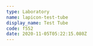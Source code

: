 ```yaml
---
type: Laboratory
name: lapicon-test-tube
display_name: Test Tube
code: f552
date: 2020-11-05T05:22:15.080Z
---
```

